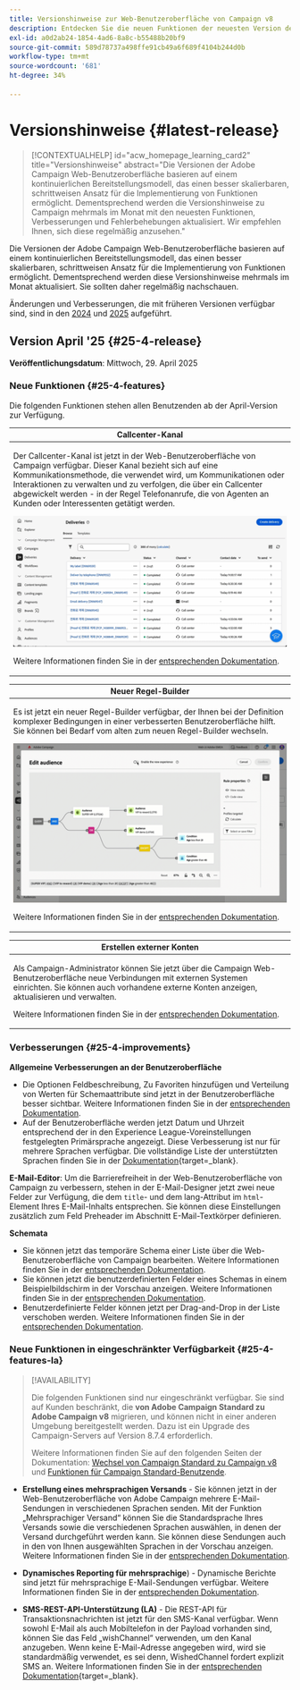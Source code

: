 ```yaml
---
title: Versionshinweise zur Web-Benutzeroberfläche von Campaign v8
description: Entdecken Sie die neuen Funktionen der neuesten Version der Campaign Web-Benutzeroberfläche
exl-id: a0d2ab24-1854-4ad6-8a8c-b55488b20bf9
source-git-commit: 589d78737a498ffe91cb49a6f689f4104b244d0b
workflow-type: tm+mt
source-wordcount: '681'
ht-degree: 34%

---
```


# Versionshinweise {#latest-release}

>[!CONTEXTUALHELP]
>id="acw_homepage_learning_card2"
>title="Versionshinweise"
>abstract="Die Versionen der Adobe Campaign Web-Benutzeroberfläche basieren auf einem kontinuierlichen Bereitstellungsmodell, das einen besser skalierbaren, schrittweisen Ansatz für die Implementierung von Funktionen ermöglicht. Dementsprechend werden die Versionshinweise zu Campaign mehrmals im Monat mit den neuesten Funktionen, Verbesserungen und Fehlerbehebungen aktualisiert. Wir empfehlen Ihnen, sich diese regelmäßig anzusehen."

Die Versionen der Adobe Campaign Web-Benutzeroberfläche basieren auf einem kontinuierlichen Bereitstellungsmodell, das einen besser skalierbaren, schrittweisen Ansatz für die Implementierung von Funktionen ermöglicht. Dementsprechend werden diese Versionshinweise mehrmals im Monat aktualisiert. Sie sollten daher regelmäßig nachschauen.

Änderungen und Verbesserungen, die mit früheren Versionen verfügbar sind, sind in den [2024](release-notes-24.md) und [2025](release-notes-25.md) aufgeführt.

## Version April &#39;25 {#25-4-release}

**Veröffentlichungsdatum**: Mittwoch, 29. April 2025


### Neue Funktionen {#25-4-features}

Die folgenden Funktionen stehen allen Benutzenden ab der April-Version zur Verfügung.

<table>
<thead>
<tr>
<th><strong>Callcenter-Kanal</strong><br/></th>
</tr>
</thead>
<tbody>
<tr>
<td>
<p>Der Callcenter-Kanal ist jetzt in der Web-Benutzeroberfläche von Campaign verfügbar. Dieser Kanal bezieht sich auf eine Kommunikationsmethode, die verwendet wird, um Kommunikationen oder Interaktionen zu verwalten und zu verfolgen, die über ein Callcenter abgewickelt werden - in der Regel Telefonanrufe, die von Agenten an Kunden oder Interessenten getätigt werden.</p>
<img src="assets/do-not-localize/call-center.gif">
<p>Weitere Informationen finden Sie in der <a href="../call-center/gs-call-center.md">entsprechenden Dokumentation</a>.</p>
</td>
</tr>
</tbody>
</table>

<table>
<thead>
<tr>
<th><strong>Neuer Regel-Builder</strong><br/></th>
</tr>
</thead>
<tbody>
<tr>
<td>
<p>Es ist jetzt ein neuer Regel-Builder verfügbar, der Ihnen bei der Definition komplexer Bedingungen in einer verbesserten Benutzeroberfläche hilft. Sie können bei Bedarf vom alten zum neuen Regel-Builder wechseln.</p>
<img src="assets/do-not-localize/rule-builder-release.gif">
<p>Weitere Informationen finden Sie in der <a href="../query/query-modeler-overview.md">entsprechenden Dokumentation</a>.</p>
</td>
</tr>
</tbody>
</table>

<table>
<thead>
<tr>
<th><strong>Erstellen externer Konten</strong><br/></th>
</tr>
</thead>
<tbody>
<tr>
<td>
<p>Als Campaign-Administrator können Sie jetzt über die Campaign Web-Benutzeroberfläche neue Verbindungen mit externen Systemen einrichten.
Sie können auch vorhandene externe Konten anzeigen, aktualisieren und verwalten.</p>
<p>Weitere Informationen finden Sie in der <a href="../administration/external-account.md">entsprechenden Dokumentation</a>.</p>
</td>
</tr>
</tbody>
</table>

### Verbesserungen {#25-4-improvements}

**Allgemeine Verbesserungen an der Benutzeroberfläche**

* Die Optionen Feldbeschreibung, Zu Favoriten hinzufügen und Verteilung von Werten für Schemaattribute sind jetzt in der Benutzeroberfläche besser sichtbar. Weitere Informationen finden Sie in der [entsprechenden Dokumentation](../get-started/attributes.md).
* Auf der Benutzeroberfläche werden jetzt Datum und Uhrzeit entsprechend der in den Experience League-Voreinstellungen festgelegten Primärsprache angezeigt. Diese Verbesserung ist nur für mehrere Sprachen verfügbar. Die vollständige Liste der unterstützten Sprachen finden Sie in der [ Dokumentation](https://experienceleague.adobe.com/en/docs/core-services/interface/features/browser-language){target=_blank}.

<!--
ko * Built-in options are now only visible in the list of options if the **Show advanced options** toggle is activated.
ko * The typology rules creation screen has been updated to facilitate the selection of the type of rule.
-->

**E-Mail-Editor**: Um die Barrierefreiheit in der Web-Benutzeroberfläche von Campaign zu verbessern, stehen in der E-Mail-Designer jetzt zwei neue Felder zur Verfügung, die dem `title`- und dem lang-Attribut im `html`-Element Ihres E-Mail-Inhalts entsprechen. Sie können diese Einstellungen zusätzlich zum Feld Preheader im Abschnitt E-Mail-Textkörper definieren.

<!--
**Workflow**: You can now select an existing Javascript code in workflow properties or in a Javascript activity.    
-->

**Schemata**

* Sie können jetzt das temporäre Schema einer Liste über die Web-Benutzeroberfläche von Campaign bearbeiten. Weitere Informationen finden Sie in der [entsprechenden Dokumentation](../audience/manage-audience.md).
* Sie können jetzt die benutzerdefinierten Felder eines Schemas in einem Beispielbildschirm in der Vorschau anzeigen. Weitere Informationen finden Sie in der [entsprechenden Dokumentation](../administration/custom-fields.md#add).
* Benutzerdefinierte Felder können jetzt per Drag-and-Drop in der Liste verschoben werden. Weitere Informationen finden Sie in der [entsprechenden Dokumentation](../administration/custom-fields.md#add).


### Neue Funktionen in eingeschränkter Verfügbarkeit {#25-4-features-la}

>[!AVAILABILITY]
>
>Die folgenden Funktionen sind nur eingeschränkt verfügbar. Sie sind auf Kunden beschränkt, die **von Adobe Campaign Standard zu Adobe Campaign v8** migrieren, und können nicht in einer anderen Umgebung bereitgestellt werden. Dazu ist ein Upgrade des Campaign-Servers auf Version 8.7.4 erforderlich.
>
>Weitere Informationen finden Sie auf den folgenden Seiten der Dokumentation: [Wechsel von Campaign Standard zu Campaign v8](../rn/acs-migration.md) und [Funktionen für Campaign Standard-Benutzende](https://experienceleague.adobe.com/docs/experience-cloud/campaign/campaign-standard-migration-home.html?lang=de).

* **Erstellung eines mehrsprachigen Versands** - Sie können jetzt in der Web-Benutzeroberfläche von Adobe Campaign mehrere E-Mail-Sendungen in verschiedenen Sprachen senden. Mit der Funktion „Mehrsprachiger Versand“ können Sie die Standardsprache Ihres Versands sowie die verschiedenen Sprachen auswählen, in denen der Versand durchgeführt werden kann. Sie können diese Sendungen auch in den von Ihnen ausgewählten Sprachen in der Vorschau anzeigen. Weitere Informationen finden Sie in der [entsprechenden Dokumentation](../email/edit-content.md).

* **Dynamisches Reporting für mehrsprachige**) - Dynamische Berichte sind jetzt für mehrsprachige E-Mail-Sendungen verfügbar. Weitere Informationen finden Sie in der [entsprechenden Dokumentation](../reporting/global-reports.md).

* **SMS-REST-API-Unterstützung (LA)** - Die REST-API für Transaktionsnachrichten ist jetzt für den SMS-Kanal verfügbar. Wenn sowohl E-Mail als auch Mobiltelefon in der Payload vorhanden sind, können Sie das Feld „wishChannel“ verwenden, um den Kanal anzugeben. Wenn keine E-Mail-Adresse angegeben wird, wird sie standardmäßig verwendet, es sei denn, WishedChannel fordert explizit SMS an. Weitere Informationen finden Sie in der [entsprechenden Dokumentation](https://experienceleague.adobe.com/en/docs/experience-cloud/campaign/apis/managing-transactional-messages){target=_blank}.

